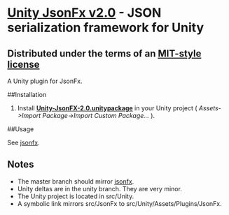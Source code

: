 # [Unity JsonFx v2.0][1] - JSON serialization framework for Unity
## Distributed under the terms of an [MIT-style license][2]

A Unity plugin for JsonFx.

##Installation

1. Install [**Unity-JsonFX-2.0.unitypackage**](https://github.com/jimrogerz/unity-jsonfx/raw/unity/Unity-JsonFX-2.0.unitypackage) in your Unity project ( _Assets->Import Package->Import Custom Package..._ ). 
 
##Usage

See [jsonfx](https://github.com/jsonfx/jsonfx).

## Notes

- The master branch should mirror [jsonfx](https://github.com/jsonfx/jsonfx).
- Unity deltas are in the unity branch. They are very minor.
- The Unity project is located in src/Unity.
- A symbolic link mirrors src/JsonFx to src/Unity/Assets/Plugins/JsonFx.

 [1]: http://jsonfx.net
 [2]: http://jsonfx.net/license